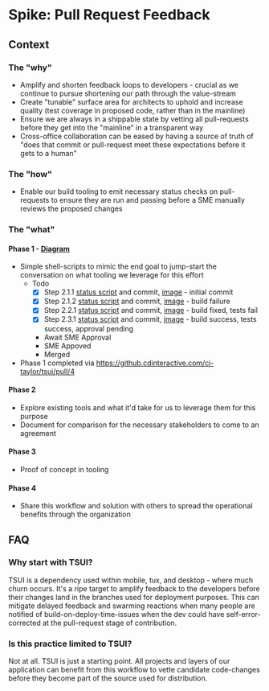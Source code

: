 # Spike: Pull Request Feedback 

## Context

### The "why"

- Amplify and shorten feedback loops to developers - crucial as we continue to pursue shortening our path through the value-stream
- Create "tunable" surface area for architects to uphold and increase quality (test coverage in proposed code, rather than in the mainline)
- Ensure we are always in a shippable state by vetting all pull-requests before they get into the "mainline" in a transparent way
- Cross-office collaboration can be eased by having a source of truth of "does that commit or pull-request meet these expectations before it gets to a human"

### The "how"

- Enable our build tooling to emit necessary status checks on pull-requests to ensure they are run and passing before a SME manually reviews the proposed changes

### The "what"

#### Phase 1 - [Diagram](https://www.lucidchart.com/invitations/accept/bfcec8fb-5bbd-4480-bd14-d6f12df2c8c2) 
- Simple shell-scripts to mimic the end goal to jump-start the conversation on what tooling we leverage for this effort 
    - Todo
      - [X] Step 2.1.1 [status script](https://github.cdinteractive.com/cj-taylor/dotfiles/blob/master/scripts/workflows/github/spike-status-checks/phase1/step2-1-1.sh) and commit, [image](https://github.cdinteractive.com/cj-taylor/dotfiles/blob/master/scripts/workflows/github/spike-status-checks/phase1/step-2-1-1.png) - initial commit
      - [X] Step 2.1.2 [status script](https://github.cdinteractive.com/cj-taylor/dotfiles/blob/master/scripts/workflows/github/spike-status-checks/phase1/step2-1-2.sh) and commit, [image](https://github.cdinteractive.com/cj-taylor/dotfiles/blob/master/scripts/workflows/github/spike-status-checks/phase1/step-2-1-2.png) - build failure 
      - [X] Step 2.2.1 [status script](https://github.cdinteractive.com/cj-taylor/dotfiles/blob/master/scripts/workflows/github/spike-status-checks/phase1/step2-2-1.sh) and commit, [image](https://github.cdinteractive.com/cj-taylor/dotfiles/blob/master/scripts/workflows/github/spike-status-checks/phase1/step-2-2-1.png) - build fixed, tests fail 
      - [X] Step 2.3.1 [status script](https://github.cdinteractive.com/cj-taylor/dotfiles/blob/master/scripts/workflows/github/spike-status-checks/phase1/step2-3-1.sh) and commit, [image](https://github.cdinteractive.com/cj-taylor/dotfiles/blob/master/scripts/workflows/github/spike-status-checks/phase1/step-2-3-1.png) - build success, tests success, approval pending 
      - Await SME Approval  
      - SME Appoved 
      - Merged 
- Phase 1 completed via https://github.cdinteractive.com/cj-taylor/tsui/pull/4
      
#### Phase 2 
- Explore existing tools and what it'd take for us to leverage them for this purpose 
- Document for comparison for the necessary stakeholders to come to an agreement 

#### Phase 3 
- Proof of concept in tooling 

#### Phase 4 
- Share this workflow and solution with others to spread the operational benefits through the organization
    
## FAQ

### Why start with TSUI?
 
TSUI is a dependency used within mobile, tux, and desktop - where much churn occurs. 
It's a ripe target to amplify feedback to the developers before their changes land in the branches used for deployment purposes.
This can mitigate delayed feedback and swarming reactions when many people are notified of build-on-deploy-time-issues when the dev could have self-error-corrected at the pull-request stage of contribution.

### Is this practice limited to TSUI?
 
Not at all. TSUI is just a starting point. All projects and layers of our application can benefit from this workflow to vette candidate code-changes before they become part of the source used for distribution. 